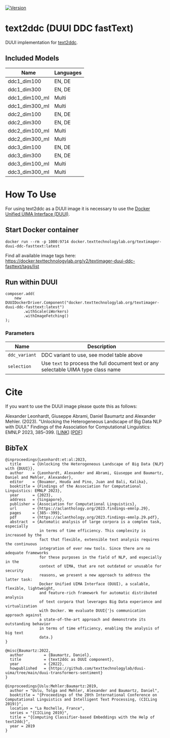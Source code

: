 [![Version](https://img.shields.io/static/v1?label=duui-transformers-sentiment&message=2.3.3&color=blue)](https://docker.texttechnologylab.org/v2/textimager-duui-ddc-fasttext/tags/list)

# text2ddc (DUUI DDC fastText)

DUUI implementation for [text2ddc](https://www.texttechnologylab.org/applications/text2ddc/).

## Included Models

| Name        | Languages |
| ----------- | --------- |
| ddc1_dim100 | EN, DE    |
| ddc1_dim300 | EN, DE    |
| ddc1_dim100_ml | Multi  |
| ddc1_dim300_ml | Multi  |
| ddc2_dim100 | EN, DE    |
| ddc2_dim300 | EN, DE    |
| ddc2_dim100_ml | Multi  |
| ddc2_dim300_ml | Multi  |
| ddc3_dim100 | EN, DE    |
| ddc3_dim300 | EN, DE    |
| ddc3_dim100_ml | Multi  |
| ddc3_dim300_ml | Multi  |

# How To Use

For using text2ddc as a DUUI image it is necessary to use the [Docker Unified UIMA Interface (DUUI)](https://github.com/texttechnologylab/DockerUnifiedUIMAInterface).

## Start Docker container

```
docker run --rm -p 1000:9714 docker.texttechnologylab.org/textimager-duui-ddc-fasttext:latest
```

Find all available image tags here: https://docker.texttechnologylab.org/v2/textimager-duui-ddc-fasttext/tags/list

## Run within DUUI

```
composer.add(
    new DUUIDockerDriver.Component("docker.texttechnologylab.org/textimager-duui-ddc-fasttext:latest")
        .withScale(iWorkers)
        .withImageFetching()
);
```

### Parameters

| Name | Description |
| ---- | ----------- |
| `ddc_variant` | DDC variant to use, see model table above |
| `selection`   | Use `text` to process the full document text or any selectable UIMA type class name |

# Cite

If you want to use the DUUI image please quote this as follows:

Alexander Leonhardt, Giuseppe Abrami, Daniel Baumartz and Alexander Mehler. (2023). "Unlocking the Heterogeneous Landscape of Big Data NLP with DUUI." Findings of the Association for Computational Linguistics: EMNLP 2023, 385–399. [[LINK](https://aclanthology.org/2023.findings-emnlp.29)] [[PDF](https://aclanthology.org/2023.findings-emnlp.29.pdf)]

## BibTeX

```
@inproceedings{Leonhardt:et:al:2023,
  title     = {Unlocking the Heterogeneous Landscape of Big Data {NLP} with {DUUI}},
  author    = {Leonhardt, Alexander and Abrami, Giuseppe and Baumartz, Daniel and Mehler, Alexander},
  editor    = {Bouamor, Houda and Pino, Juan and Bali, Kalika},
  booktitle = {Findings of the Association for Computational Linguistics: EMNLP 2023},
  year      = {2023},
  address   = {Singapore},
  publisher = {Association for Computational Linguistics},
  url       = {https://aclanthology.org/2023.findings-emnlp.29},
  pages     = {385--399},
  pdf       = {https://aclanthology.org/2023.findings-emnlp.29.pdf},
  abstract  = {Automatic analysis of large corpora is a complex task, especially
               in terms of time efficiency. This complexity is increased by the
               fact that flexible, extensible text analysis requires the continuous
               integration of ever new tools. Since there are no adequate frameworks
               for these purposes in the field of NLP, and especially in the
               context of UIMA, that are not outdated or unusable for security
               reasons, we present a new approach to address the latter task:
               Docker Unified UIMA Interface (DUUI), a scalable, flexible, lightweight,
               and feature-rich framework for automatic distributed analysis
               of text corpora that leverages Big Data experience and virtualization
               with Docker. We evaluate DUUI{'}s communication approach against
               a state-of-the-art approach and demonstrate its outstanding behavior
               in terms of time efficiency, enabling the analysis of big text
               data.}
}

@misc{Baumartz:2022,
  author         = {Baumartz, Daniel},
  title          = {text2ddc as DUUI component},
  year           = {2022},
  howpublished   = {https://github.com/texttechnologylab/duui-uima/tree/main/duui-transformers-sentiment}
}

@inproceedings{Uslu:Mehler:Baumartz:2019,
  author = "Uslu, Tolga and Mehler, Alexander and Baumartz, Daniel",
  booktitle = "{Proceedings of the 20th International Conference on Computational Linguistics and Intelligent Text Processing, (CICLing 2019)}",
  location = "La Rochelle, France",
  series = "{CICLing 2019}",
  title = "{Computing Classifier-based Embeddings with the Help of text2ddc}",
  year = 2019
}
```

